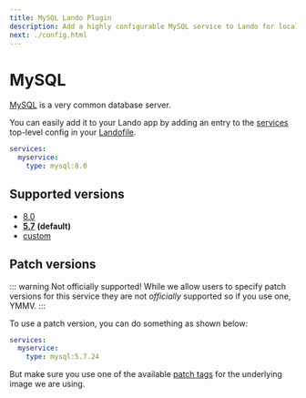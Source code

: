 ```yaml
---
title: MySQL Lando Plugin
description: Add a highly configurable MySQL service to Lando for local development with all the power of Docker and Docker Compose.
next: ./config.html
---
```


# MySQL

[MySQL](https://www.mysql.com/) is a very common database server.

You can easily add it to your Lando app by adding an entry to the [services](https://docs.lando.dev/services/lando-3.html) top-level config in your [Landofile](https://docs.lando.dev/landofile/).

```yaml
services:
  myservice:
    type: mysql:8.0
```

## Supported versions

*   [8.0](https://hub.docker.com/r/bitnami/mysql)
*   **[5.7](https://hub.docker.com/r/bitnami/mysql)** **(default)**
*   [custom](https://docs.lando.dev/services/lando-3.html#overrides)

## Patch versions

::: warning Not officially supported!
While we allow users to specify patch versions for this service they are not *officially* supported so if you use one, YMMV.
:::

To use a patch version, you can do something as shown below:

```yaml
services:
  myservice:
    type: mysql:5.7.24
```

But make sure you use one of the available [patch tags](https://hub.docker.com/r/bitnami/mysql/tags) for the underlying image we are using.

